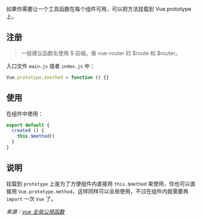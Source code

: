 如果你需要让一个工具函数在每个组件可用，可以把方法挂载到 Vue.prototype上。

## 注册

> 一般建议函数名使用 $ 前缀。像 vue-router 的 $route 和 $router。

入口文件 `main.js` 或者 `index.js` 中：

```js
Vue.prototype.$method = function () {}
```

## 使用

在组件中使用：

```js
export default {
  created () {
    this.$method()
  }
}
```

## 说明

挂载到 `prototype` 上是为了方便组件内直接用 `this.$method` 来使用，你也可以直接用 `Vue.prototype.method`，这样同样可以全局使用，不过在组件内就需要再 `import` 一次 `Vue` 了。


*来源：[vue 全局公用函数](https://doc.vux.li/zh-CN/development/vue-global-method.html)*